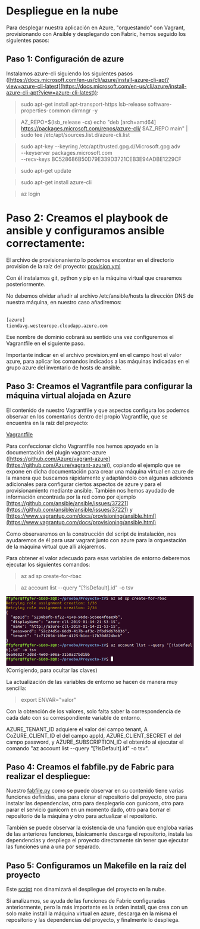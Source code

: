 # Despliegue en la nube

Para desplegar nuestra aplicación en Azure, "orquestando" con Vagrant, provisionando con Ansible y desplegando con Fabric, hemos seguido los siguientes pasos:

## Paso 1: Configuración de azure

Instalamos azure-cli siguiendo los siguientes pasos ([https://docs.microsoft.com/en-us/cli/azure/install-azure-cli-apt?view=azure-cli-latest](https://docs.microsoft.com/en-us/cli/azure/install-azure-cli-apt?view=azure-cli-latest)):

> sudo apt-get install apt-transport-https lsb-release software-properties-common dirmngr -y

> AZ_REPO=$(lsb_release -cs)
echo "deb [arch=amd64] https://packages.microsoft.com/repos/azure-cli/ $AZ_REPO main" | \
    sudo tee /etc/apt/sources.list.d/azure-cli.list

> sudo apt-key --keyring /etc/apt/trusted.gpg.d/Microsoft.gpg adv \
     --keyserver packages.microsoft.com \
     --recv-keys BC528686B50D79E339D3721CEB3E94ADBE1229CF

> sudo apt-get update

> sudo apt-get install azure-cli

> az login

# Paso 2: Creamos el playbook de ansible y configuramos ansible correctamente:

El archivo de provisionaniento lo podemos encontrar en el directorio provision de la raíz del proyecto: [provision.yml](https://github.com/FFGFER/Proyecto-IV/blob/master/provision/provision.yml)

Con él instalamos git, python y pip en la máquina virtual que crearemos posteriormente.

No debemos olvidar añadir al archivo /etc/ansible/hosts la dirección DNS de nuestra máquina, en nuestro caso añadiremos:

~~~

[azure]
tiendavg.westeurope.cloudapp.azure.com

~~~

Ese nombre de dominio cobrará su sentido una vez configuremos el Vagrantfile en el siguiente paso.

Importante indicar en el archivo provision.yml en el campo host el valor azure, para aplicar los comandos indicados a las máquinas indicadas en el grupo azure del inventario de hosts de ansible.

## Paso 3: Creamos el Vagrantfile para configurar la máquina virtual alojada en Azure 

El contenido de nuestro Vagrantfile y que aspectos configura los podemos observar en los comentarios dentro del propio Vagrantfile, que se encuentra en la raíz del proyecto:

[Vagrantfile](https://github.com/FFGFER/Proyecto-IV/blob/master/Vagrantfile)

Para confeccionar dicho Vagrantfile nos hemos apoyado en la documentación del plugin vagrant-azure ([https://github.com/Azure/vagrant-azure](https://github.com/Azure/vagrant-azure)), copiando el ejemplo que se expone en dicha documentación para crear una máquina virtual en azure de la manera que buscamos rápidamente y adaptándolo con algunas adiciones adicionales para configurar ciertos aspectos de azure y para el provisionamiento mediante ansible. También nos hemos ayudado de información encontrada por la red como por ejemplo [https://github.com/ansible/ansible/issues/37221](https://github.com/ansible/ansible/issues/37221) y [https://www.vagrantup.com/docs/provisioning/ansible.html](https://www.vagrantup.com/docs/provisioning/ansible.html)

Como observaremos en la construcción del script de instalación, nos ayudaremos de él para usar vagrant junto con azure para la orquestación de la máquina virtual que allí alojaremos.

Para obtener el valor adecuado para esas variables de entorno deberemos ejecutar los siguientes comandos:

> az ad sp create-for-rbac

> az account list --query "[?isDefault].id" -o tsv

![](img/1.png) (Corrigiendo, para ocultar las claves)

La actualización de las variables de entorno se hacen de manera muy sencilla:

> export ENVAR="valor"

Con la obtención de los valores, solo falta saber la correspondencia de cada dato con su correspondiente variable de entorno.

AZURE_TENANT_ID adquiere el valor del campo tenant, A
CoZURE_CLIENT_ID el del campo appId, AZURE_CLIENT_SECRET el del campo password, y AZURE_SUBSCRIPTION_ID el obtenido al ejecutar el comando "az account list --query "[?isDefault].id" -o tsv".

## Paso 4: Creamos el fabfile.py de Fabric para realizar el despliegue:

Nuestro [fabfile.py](https://github.com/FFGFER/Proyecto-IV/blob/master/fabfile.py) como se puede observar en su contenido tiene varias funciones definidas, una para clonar el repositorio del proyecto, otro para instalar las dependencias, otro para desplegarlo con gunicorn, otro para parar el servicio gunicorn en un momento dado, otro para borrar el repositorio de la máquina y otro para actualizar el repositorio.

También se puede observar la existencia de una función que engloba varias de las anteriores funciones, básicamente descarga el repositorio, instala las dependencias y despliega el proyecto directamente sin tener que ejecutar las funciones una a una por separado.

## Paso 5: Configuramos un Makefile en la raíz del proyecto

Este [script](https://github.com/FFGFER/Proyecto-IV/blob/master/Makefile) nos dinamizará el despliegue del proyecto en la nube.

Si analizamos, se ayuda de las funciones de Fabric configuradas anteriormente, pero la más importante es la orden install, que crea con un solo make install la máquina virtual en azure, descarga en la misma el repositorio y las dependencias del proyecto, y finalmente lo despliega.
